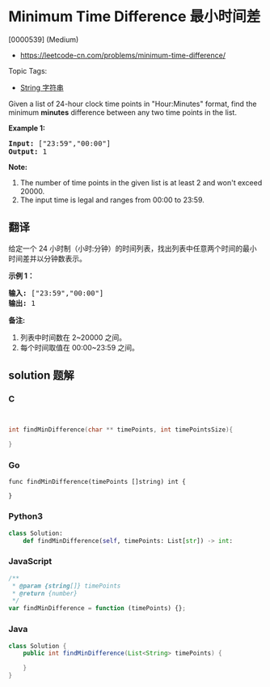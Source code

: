 # Minimum Time Difference 最小时间差

[0000539] (Medium)

- https://leetcode-cn.com/problems/minimum-time-difference/

Topic Tags:

- [String 字符串](https://leetcode-cn.com/tag/string/)

Given a list of 24-hour clock time points in "Hour:Minutes" format, find the minimum **minutes** difference between any two time points in the list.

**Example 1:**

<pre><b>Input:</b> ["23:59","00:00"]
<b>Output:</b> 1
</pre>

**Note:**

1.  The number of time points in the given list is at least 2 and won't exceed 20000.
2.  The input time is legal and ranges from 00:00 to 23:59.

## 翻译

给定一个 24 小时制（小时:分钟）的时间列表，找出列表中任意两个时间的最小时间差并以分钟数表示。

**示例 1：**

<pre><strong>输入:</strong> ["23:59","00:00"]
<strong>输出:</strong> 1
</pre>

**备注:**

1.  列表中时间数在 2~20000 之间。
2.  每个时间取值在 00:00~23:59 之间。

## solution 题解

### C

```c


int findMinDifference(char ** timePoints, int timePointsSize){

}


```

### Go

```golang
func findMinDifference(timePoints []string) int {

}
```

### Python3

```python
class Solution:
    def findMinDifference(self, timePoints: List[str]) -> int:

```

### JavaScript

```javascript
/**
 * @param {string[]} timePoints
 * @return {number}
 */
var findMinDifference = function (timePoints) {};
```

### Java

```java
class Solution {
    public int findMinDifference(List<String> timePoints) {

    }
}
```
